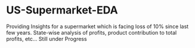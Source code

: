 # US-Supermarket-EDA
Providing Insights for a supermarket which is facing loss of 10% since last few years. State-wise analysis of profits, product contribution to total profits, etc...  Still under Progress
